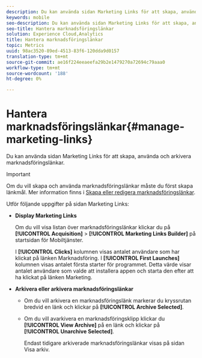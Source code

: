 ```yaml
---
description: Du kan använda sidan Marketing Links för att skapa, använda och arkivera marknadsföringslänkar.
keywords: mobile
seo-description: Du kan använda sidan Marketing Links för att skapa, använda och arkivera marknadsföringslänkar.
seo-title: Hantera marknadsföringslänkar
solution: Experience Cloud,Analytics
title: Hantera marknadsföringslänkar
topic: Metrics
uuid: 98ac3520-89ed-4513-83f6-120dda9d0157
translation-type: tm+mt
source-git-commit: ae16f224eeaeefa29b2e1479270a72694c79aaa0
workflow-type: tm+mt
source-wordcount: '188'
ht-degree: 0%

---
```



# Hantera marknadsföringslänkar{#manage-marketing-links}

Du kan använda sidan Marketing Links för att skapa, använda och arkivera marknadsföringslänkar.

>[!IMPORTANT]
>
>Om du vill skapa och använda marknadsföringslänkar måste du först skapa länkmål. Mer information finns i [Skapa eller redigera marknadsföringslänkar](/help/using/acquisition-main/c-marketing-links-builder/t-create-edit-adobe-links/t-create-edit-adobe-links.md).

Utför följande uppgifter på sidan Marketing Links:

* **Display Marketing Links**

   Om du vill visa listan över marknadsföringslänkar klickar du på **[!UICONTROL Acquisition]** > **[!UICONTROL Marketing Links Builder]** på startsidan för Mobiltjänster.

   I **[!UICONTROL Clicks]** kolumnen visas antalet användare som har klickat på länken Marknadsföring. I **[!UICONTROL First Launches]** kolumnen visas antalet första starter för programmet. Detta värde visar antalet användare som valde att installera appen och starta den efter att ha klickat på länken Marketing.

* **Arkivera eller arkivera marknadsföringslänkar**

   * Om du vill arkivera en marknadsföringslänk markerar du kryssrutan bredvid en länk och klickar på **[!UICONTROL Archive Selected]**.
   * Om du vill avarkivera en marknadsföringsklipp klickar du **[!UICONTROL View Archive]** på en länk och klickar på **[!UICONTROL Unarchive Selected]**.

      Endast tidigare arkiverade marknadsföringslänkar visas på sidan Visa arkiv.

